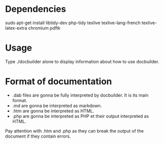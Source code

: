 
Dependencies
============

sudo apt-get install libtidy-dev php-tidy texlive texlive-lang-french texlive-latex-extra chromium pdftk

Usage
=====

Type ./docbuilder alone to display information about how to use docbuilder.

Format of documentation
=======================

- .dab files are gonna be fully interpreted by docbuilder. It is its main format.
- .md are gonna be interpreted as markdown.
- .htm are gonna be interpreted as HTML.
- .php are gonna be interpreted as PHP et their output interpreted as HTML.

Pay attention with .htm and .php as they can break the output of the document
if they contain errors.

